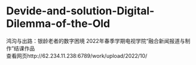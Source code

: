 # Devide-and-solution-Digital-Dilemma-of-the-Old  
鸿沟与出路：银龄老者的数字困境 
2022年春季学期电视学院“融合新闻报道与制作”结课作品  
查看网页http://62.234.11.238:6789/work/upload/2022/10/  
